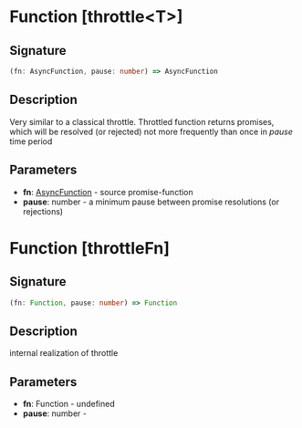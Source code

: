 Function [throttle\<T\>]
===

Signature
---
```typescript
(fn: AsyncFunction, pause: number) => AsyncFunction
```

Description
---
Very similar to a classical throttle.
Throttled function returns promises, which will be resolved (or rejected)
not more frequently than once in *pause* time period

Parameters
---
- **fn**: [AsyncFunction](https://github.com/int0h/promise-decorators/blob/master/docs/src/index.md#id-33) - source promise-function
- **pause**: number - a minimum pause between promise resolutions (or rejections)


Function [throttleFn]
===

Signature
---
```typescript
(fn: Function, pause: number) => Function
```

Description
---
internal realization of throttle

Parameters
---
- **fn**: Function - undefined
- **pause**: number - 
